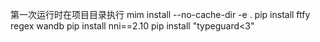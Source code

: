 第一次运行时在项目目录执行
mim install --no-cache-dir -e .
pip install ftfy regex wandb
pip install nni==2.10
pip install "typeguard<3"